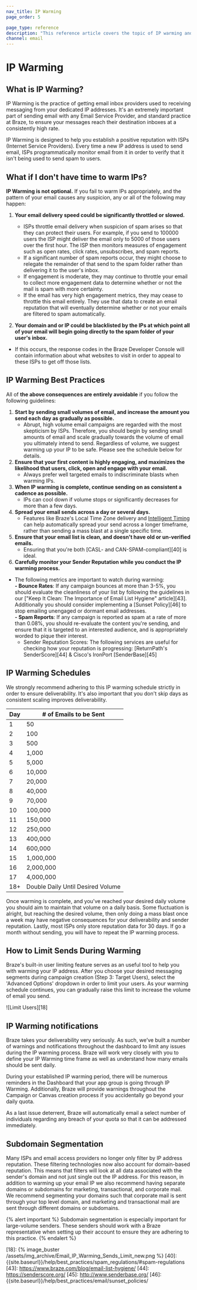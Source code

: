 ```yaml
---
nav_title: IP Warming
page_order: 5

page_type: reference
description: "This reference article covers the topic of IP warming and best practices."
channel: email
---
```


# IP Warming

## What is IP Warming?

IP Warming is the practice of getting email inbox providers used to receiving messaging from your dedicated IP addresses. It's an extremely important part of sending email with any Email Service Provider, and standard practice at Braze, to ensure your messages reach their destination inboxes at a consistently high rate.

IP Warming is designed to help you establish a positive reputation with ISPs (Internet Service Providers). Every time a new IP address is used to send email, ISPs programmatically monitor email from it in order to verify that it isn't being used to send spam to users.

## What if I don't have time to warm IPs?

__IP Warming is not optional.__ If you fail to warm IPs appropriately, and the pattern of your email causes any suspicion, any or all of the following may happen:

1. __Your email delivery speed could be significantly throttled or slowed.__
      - ISPs throttle email delivery when suspicion of spam arises so that they can protect their users. For example, if you send to 100000 users the ISP might deliver the email only to 5000 of those users over the first hour. The ISP then monitors measures of engagement such as open rates, click rates, unsubscribes, and spam reports.
      - If a significant number of spam reports occur, they might choose to relegate the remainder of that send to the spam folder rather than delivering it to the user's inbox.
      - If engagement is moderate, they may continue to throttle your email to collect more engagement data to determine whether or not the mail is spam with more certainty.
      - If the email has very high engagement metrics, they may cease to throttle this email entirely. They use that data to create an email reputation that will eventually determine whether or not your emails are filtered to spam automatically.

2. __Your domain and or IP could be blacklisted by the IPs at which point all of your email will begin going directly to the spam folder of your user's inbox.__
  - If this occurs, the response codes in the Braze Developer Console will contain information about what websites to visit in order to appeal to these ISPs to get off those lists.

## IP Warming Best Practices

All of __the above consequences are entirely avoidable__ if you follow the following guidelines:

1. __Start by sending small volumes of email, and increase the amount you send each day as gradually as possible.__
      - Abrupt, high volume email campaigns are regarded with the most skepticism by ISPs. Therefore, you should begin by sending small amounts of email and scale gradually towards the volume of email you ultimately intend to send. Regardless of volume, we suggest warming up your IP to be safe. Please see the schedule below for details.
2. __Ensure that your first content is highly engaging, and maximizes the likelihood that users, click, open and engage with your email.__
      - Always prefer well targeted emails to indiscriminate blasts when warming IPs.
3. __When IP warming is complete, continue sending on as consistent a cadence as possible.__ 
      - IPs can cool down if volume stops or significantly decreases for more than a few days.
4. __Spread your email sends across a day or several days.__
      - Features like Braze's Local Time Zone delivery and [Intelligent Timing]({{site.baseurl}}/user_guide/intelligence/intelligent_timing/) can help automatically spread your send across a longer timeframe, rather than sending a mass blast at a single specific time.
5. __Ensure that your email list is clean, and doesn't have old or un-verified emails.__ 
      - Ensuring that you're both [CASL- and CAN-SPAM-compliant][40] is ideal.
6. __Carefully monitor your Sender Reputation while you conduct the IP warming process.__ 
  - The following metrics are important to watch during warming:<br>__- Bounce Rates__: If any campaign bounces at more than 3-5%, you should evaluate the cleanliness of your list by following the guidelines in our ["Keep It Clean: The Importance of Email List Hygiene" article][43]. Additionally you should consider implementing a [Sunset Policy][46] to stop emailing unengaged or dormant email addresses.<br>__- Spam Reports__: If any campaign is reported as spam at a rate of more than 0.08%, you should re-evaluate the content you're sending, and ensure that it is targeted to an interested audience, and is appropriately worded to pique their interest.
      - Sender Reputation Scores: The following services are useful for checking how your reputation is progressing: [ReturnPath's SenderScore][44] & Cisco's IronPort [SenderBase][45]

## IP Warming Schedules

We strongly recommend adhering to this IP warming schedule strictly in order to ensure deliverability. It's also important that you don't skip days as consistent scaling improves deliverability.

Day | # of Emails to be Sent
----|--------------------------|
1 | 50
2 | 100
3 | 500
4 | 1,000
5 | 5,000
6 | 10,000
7 | 20,000
8 | 40,000
9 | 70,000
10 | 100,000
11 | 150,000
12 | 250,000
13 | 400,000
14 | 600,000
15 | 1,000,000
16 | 2,000,000
17 | 4,000,000
18+ | Double Daily Until Desired Volume

Once warming is complete, and you've reached your desired daily volume you should aim to maintain that volume on a daily basis. Some fluctuation is alright, but reaching the desired volume, then only doing a mass blast once a week may have negative consequences for your deliverability and sender reputation. Lastly, most ISPs only store reputation data for 30 days. If go a month without sending, you will have to repeat the IP warming process.

## How to Limit Sends During Warming

Braze's built-in user limiting feature serves as an useful tool to help you with warming your IP address. After you choose your desired messaging segments during campaign creation (Step 3: Target Users), select the 'Advanced Options' dropdown in order to limit your users. As your warming schedule continues, you can gradually raise this limit to increase the volume of email you send.

![Limit Users][18]

## IP Warming notifications

Braze takes your deliverability very seriously. As such, we’ve built a number of warnings and notifications throughout the dashboard to limit any issues during the IP warming process.  Braze will work very closely with you to define your IP Warming time frame as well as understand how many emails should be sent daily.

During your established IP warming period, there will be numerous reminders in the Dashboard that your app group is going through IP Warming. Additionally, Braze will provide warnings throughout the Campaign or Canvas creation process if you accidentally go beyond your daily quota.

As a last issue deterrent, Braze will automatically email a select number of individuals regarding any breach of your quota so that it can be addressed immediately.

## Subdomain Segmentation

Many ISPs and email access providers no longer only filter by IP address reputation. These filtering technologies now also account for domain-based reputation.  This means that filters will look at all data associated with the sender's domain and not just single out the IP address. For this reason, in addition to warming up your email IP we also recommend having separate domains or subdomains for marketing, transactional, and corporate mail. We recommend segmenting your domains such that corporate mail is sent through your top level domain, and marketing and transactional mail are sent through different domains or subdomains.

{% alert important %}
  Subdomain segmentation is especially important for large-volume senders. These senders should work with a Braze representative when setting up their account to ensure they are adhering to this practice.
{% endalert %}

[18]: {% image_buster /assets/img_archive/Email_IP_Warming_Sends_Limit_new.png %}
[40]: {{site.baseurl}}/help/best_practices/spam_regulations/#spam-regulations
[43]: https://www.braze.com/blog/email-list-hygiene/
[44]: https://senderscore.org/
[45]: http://www.senderbase.org/
[46]: {{site.baseurl}}/help/best_practices/email/sunset_policies/
